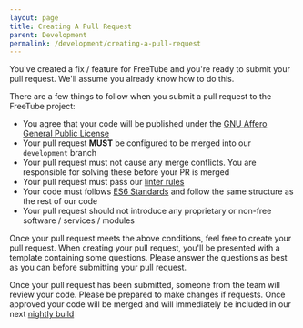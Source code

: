 ```yaml
---
layout: page
title: Creating A Pull Request
parent: Development
permalink: /development/creating-a-pull-request
---
```


You've created a fix / feature for FreeTube and you're ready to submit your pull request. We'll assume you already know how to do this.

There are a few things to follow when you submit a pull request to the FreeTube project:

- You agree that your code will be published under the [GNU Affero General Public License](https://www.gnu.org/licenses/agpl-3.0.html)
- Your pull request **MUST** be configured to be merged into our `development` branch
- Your pull request must not cause any merge conflicts. You are responsible for solving these before your PR is merged
- Your pull request must pass our [linter rules](http://127.0.0.1:4000/development/getting-started/#linting)
- Your code must follows [ES6 Standards](http://es6-features.org/) and follow the same structure as the rest of our code
- Your pull request should not introduce any proprietary or non-free software / services / modules

Once your pull request meets the above conditions, feel free to create your pull request. When creating your pull request, you'll be presented with a template containing some questions. Please answer the questions as best as you can before submitting your pull request.

Once your pull request has been submitted, someone from the team will review your code. Please be prepared to make changes if requests. Once approved your code will be merged and will immediately be included in our next [nightly build](/development/nightly-builds)
